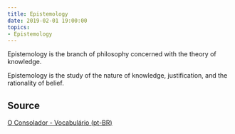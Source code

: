 ```yaml
---
title: Epistemology
date: 2019-02-01 19:00:00
topics:
- Epistemology
---
```


Epistemology is the branch of philosophy concerned with the theory of knowledge. 

Epistemology is the study of the nature of knowledge, justification, and the rationality of belief.


## Source
[O Consolador - Vocabulário (pt-BR)](http://www.oconsolador.com.br/linkfixo/vocabulario/principal.html)


